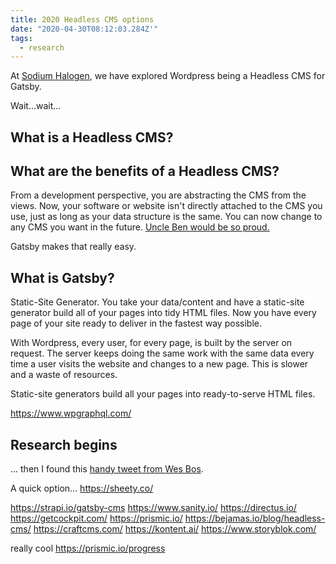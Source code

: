 ```yaml
---
title: 2020 Headless CMS options
date: "2020-04-30T08:12:03.284Z'"
tags:
  - research
---
```


At [Sodium Halogen](https://sodiumhalogen.com?ref=chancesmithio-blog), we have explored Wordpress being a Headless CMS for Gatsby.

Wait...wait...

## What is a Headless CMS?

## What are the benefits of a Headless CMS?

From a development perspective, you are abstracting the CMS from the views. Now, your software or website isn't directly attached to the CMS you use, just as long as your data structure is the same. You can now change to any CMS you want in the future. [Uncle Ben would be so proud.]()

Gatsby makes that really easy.

## What is Gatsby?

Static-Site Generator. You take your data/content and have a static-site generator build all of your pages into tidy HTML files. Now you have every page of your site ready to deliver in the fastest way possible.

With Wordpress, every user, for every page, is built by the server on request. The server keeps doing the same work with the same data every time a user visits the website and changes to a new page. This is slower and a waste of resources.

Static-site generators build all your pages into ready-to-serve HTML files.

https://www.wpgraphql.com/

## Research begins

... then I found this [handy tweet from Wes Bos](https://twitter.com/wesbos/status/1254772936935739393).

A quick option...
https://sheety.co/

https://strapi.io/gatsby-cms
https://www.sanity.io/
https://directus.io/
https://getcockpit.com/
https://prismic.io/
https://bejamas.io/blog/headless-cms/
https://craftcms.com/
https://kontent.ai/
https://www.storyblok.com/

really cool https://prismic.io/progress
